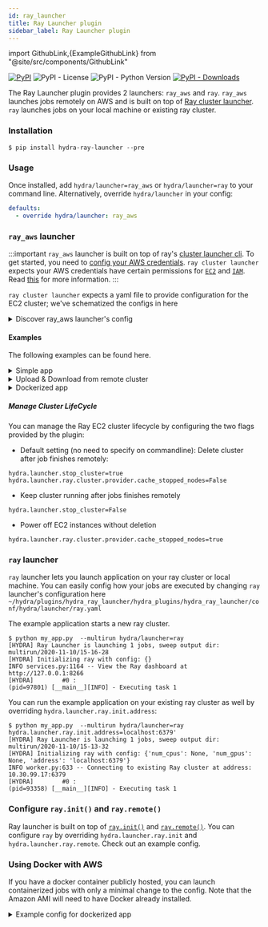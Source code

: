 ```yaml
---
id: ray_launcher
title: Ray Launcher plugin
sidebar_label: Ray Launcher plugin
---
```


import GithubLink,{ExampleGithubLink} from "@site/src/components/GithubLink"

[![PyPI](https://img.shields.io/pypi/v/hydra-ray-launcher)](https://pypi.org/project/hydra-ray-launcher/)
![PyPI - License](https://img.shields.io/pypi/l/hydra-ray-launcher)
![PyPI - Python Version](https://img.shields.io/pypi/pyversions/hydra-ray-launcher)
[![PyPI - Downloads](https://img.shields.io/pypi/dm/hydra-ray-launcher.svg)](https://pypistats.org/packages/hydra-ray-launcher)<ExampleGithubLink text="Example application" to="plugins/hydra_ray_launcher/examples"/><ExampleGithubLink text="Plugin source" to="plugins/hydra_ray_launcher"/>

The Ray Launcher plugin provides 2 launchers: `ray_aws` and `ray`. 
 `ray_aws` launches jobs remotely on AWS and is built on top of [Ray cluster launcher](https://docs.ray.io/en/latest/cluster/launcher.html). `ray` launches jobs on your local machine or existing ray cluster. 

### Installation

```commandline
$ pip install hydra-ray-launcher --pre
```

### Usage
Once installed, add `hydra/launcher=ray_aws` or `hydra/launcher=ray` to your command line. Alternatively, override `hydra/launcher` in your config:

```yaml
defaults:
  - override hydra/launcher: ray_aws
```


### `ray_aws` launcher

:::important
`ray_aws` launcher is built on top of ray's [cluster launcher cli](https://docs.ray.io/en/latest/cluster/launcher.html). To get started, you need to 
[config your AWS credentials](https://docs.aws.amazon.com/cli/latest/userguide/cli-configure-files.html).
`ray cluster launcher` expects your AWS credentials have certain permissions for [`EC2`](https://aws.amazon.com/ec2) and [`IAM`](https://aws.amazon.com/iam). Read [this](https://github.com/ray-project/ray/issues/9327) for more information.
:::

`ray cluster launcher` expects a yaml file to provide configuration for the EC2 cluster; we've schematized the configs in <GithubLink to="plugins/hydra_ray_launcher/hydra_plugins/hydra_ray_launcher/_config.py">here</GithubLink>

<details><summary>Discover ray_aws launcher's config</summary>

```commandline
$ python my_app.py hydra/launcher=ray_aws --cfg hydra -p hydra.launcher
# @package hydra.launcher
_target_: hydra_plugins.hydra_ray_launcher.ray_aws_launcher.RayAWSLauncher
env_setup:
  pip_packages:
    omegaconf: 2.0.5
    hydra_core: 1.0.4
    ray: 1.0.1.post1
    cloudpickle: 1.6.0
    pickle5: 0.0.11
    hydra_ray_launcher: 0.1.2
  commands:
  - conda create -n hydra_${python_version:micro} python=${python_version:micro} -y
  - echo 'export PATH="$HOME/anaconda3/envs/hydra_${python_version:micro}/bin:$PATH"'
    >> ~/.bashrc
ray:
  init:
    address: null
  remote: {}
  cluster:
    cluster_name: default
    min_workers: 0
    max_workers: 1
    initial_workers: 0
    autoscaling_mode: default
    target_utilization_fraction: 0.8
    idle_timeout_minutes: 5
    docker:
      image: ''
      container_name: ''
      pull_before_run: true
      run_options: []
    provider:
      type: aws
      region: us-west-2
      availability_zone: us-west-2a,us-west-2b
      cache_stopped_nodes: false
      key_pair:
        key_name: hydra
    auth:
      ssh_user: ubuntu
    head_node:
      InstanceType: m5.large
      ImageId: ami-008d8ed4bd7dc2485
    worker_nodes:
      InstanceType: m5.large
      ImageId: ami-008d8ed4bd7dc2485
    file_mounts: {}
    initialization_commands: []
    setup_commands: []
    head_setup_commands: []
    worker_setup_commands: []
    head_start_ray_commands:
    - ray stop
    - ulimit -n 65536; ray start --head --redis-port=6379 --object-manager-port=8076
      --autoscaling-config=~/ray_bootstrap_config.yaml
    worker_start_ray_commands:
    - ray stop
    - ulimit -n 65536; ray start --address=$RAY_HEAD_IP:6379 --object-manager-port=8076
stop_cluster: true
sync_up:
  source_dir: null
  target_dir: null
  include: []
  exclude: []
sync_down:
  source_dir: null
  target_dir: null
  include: []
  exclude: []
```
</details>


#### Examples

The following examples can be found <GithubLink to="plugins/hydra_ray_launcher/examples">here</GithubLink>.

<details><summary>Simple app</summary>

```commandline
$ python my_app.py --multirun task=1,2,3
[HYDRA] Ray Launcher is launching 3 jobs, 
[HYDRA]        #0 : task=1
[HYDRA]        #1 : task=2
[HYDRA]        #2 : task=3
[HYDRA] Pickle for jobs: /var/folders/n_/9qzct77j68j6n9lh0lw3vjqcn96zxl/T/tmpqqg4v4i7/job_spec.pkl
[HYDRA] Saving RayClusterConf in a temp yaml file: /var/folders/n_/9qzct77j68j6n9lh0lw3vjqcn96zxl/T/tmpaa07pq3w.yaml.
...
[HYDRA] Output: INFO services.py:1164 -- View the Ray dashboard at http://127.0.0.1:8265
(pid=3374) [__main__][INFO] - Executing task 1
(pid=3374) [__main__][INFO] - Executing task 2
(pid=3374) [__main__][INFO] - Executing task 3
...
[HYDRA] Stopping cluster now. (stop_cluster=true)
[HYDRA] Deleted the cluster (provider.cache_stopped_nodes=false)
[HYDRA] Running command: ['ray', 'down', '-y', '/var/folders/n_/9qzct77j68j6n9lh0lw3vjqcn96zxl/T/tmpaa07pq3w.yaml']

```
</details>


<details><summary>Upload & Download from remote cluster</summary>

If your application is dependent on multiple modules, you can configure `hydra.launcher.sync_up` to upload dependency modules to the remote cluster.
You can also configure `hydra.launcher.sync_down` to download output from remote cluster if needed. This functionality is built on top of `rsync`, `include` and `exclude` is consistent with how it works in `rsync`.

```commandline

$  python train.py --multirun random_seed=1,2,3
[HYDRA] Ray Launcher is launching 3 jobs, 
[HYDRA]        #0 : random_seed=1
[HYDRA]        #1 : random_seed=2
[HYDRA]        #2 : random_seed=3
[HYDRA] Pickle for jobs: /var/folders/n_/9qzct77j68j6n9lh0lw3vjqcn96zxl/T/tmptdkye9of/job_spec.pkl
[HYDRA] Saving RayClusterConf in a temp yaml file: /var/folders/n_/9qzct77j68j6n9lh0lw3vjqcn96zxl/T/tmp2reaoixs.yaml.
[HYDRA] Running command: ['ray', 'up', '-y', '/var/folders/n_/9qzct77j68j6n9lh0lw3vjqcn96zxl/T/tmp2reaoixs.yaml']
...
[HYDRA] Output: INFO services.py:1164 -- View the Ray dashboard at http://127.0.0.1:8265
(pid=1772) [__main__][INFO] - Start training...
(pid=1772) [INFO] - Init my model
(pid=1772) [INFO] - Created dir for checkpoints. dir=checkpoint
(pid=1772) [__main__][INFO] - Start training...
(pid=1772) [INFO] - Init my model
(pid=1772) [INFO] - Created dir for checkpoints. dir=checkpoint
(pid=1772) [__main__][INFO] - Start training...
(pid=1772) [INFO] - Init my model
(pid=1772) [INFO] - Created dir for checkpoints. dir=checkpoint
Loaded cached provider configuration
...
[HYDRA] Output: receiving file list ... done
16-32-25/
16-32-25/0/
16-32-25/0/checkpoint/
16-32-25/0/checkpoint/checkpoint_1.pt
16-32-25/1/
16-32-25/1/checkpoint/
16-32-25/1/checkpoint/checkpoint_2.pt
16-32-25/2/
16-32-25/2/checkpoint/
16-32-25/2/checkpoint/checkpoint_3.pt
...
[HYDRA] Stopping cluster now. (stop_cluster=true)
[HYDRA] NOT deleting the cluster (provider.cache_stopped_nodes=true)
[HYDRA] Running command: ['ray', 'down', '-y', '/var/folders/n_/9qzct77j68j6n9lh0lw3vjqcn96zxl/T/tmpy430k4xr.yaml']
```
</details>

<details><summary>Dockerized app</summary>

```commandline
$ python docker_app.py --multirun hydra/launcher=ray_aws task=1,2,3

[2021-02-19 11:08:09,807][HYDRA] Ray Launcher is launching 3 jobs, 
[2021-02-19 11:08:09,808][HYDRA] 	#0 : task=1
[2021-02-19 11:08:09,874][HYDRA] 	#1 : task=2
[2021-02-19 11:08:09,952][HYDRA] 	#2 : task=3
[2021-02-19 11:08:10,043][HYDRA] Pickle for jobs: /var/folders/4k/ptbs25l170389035l24w1x7c0000gr/T/tmptgz3d3vf/job_spec.pkl
[2021-02-19 11:08:10,047][HYDRA] Saving RayClusterConf in a temp yaml file: /var/folders/4k/ptbs25l170389035l24w1x7c0000gr/T/tmpoz5uo0ji.yaml.
[2021-02-19 11:08:10,050][HYDRA] Running command: ray up -y /var/folders/4k/ptbs25l170389035l24w1x7c0000gr/T/tmpoz5uo0ji.yaml
[2021-02-19 11:12:30,502][HYDRA] Output: 18:09:31 up 0 min,  1 user,  load average: 4.26, 1.13, 0.39
Using default tag: latest
latest: Pulling from samuelstanton/ray-plugin-example
d519e2592276: Pull complete 
d22d2dfcfa9c: Pull complete 
b3afe92c540b: Pull complete 
16d86eee720b: Pull complete 
5963dd09a569: Pull complete 
96011bf4bfd6: Pull complete 
3df5cb5c705d: Pull complete 
1954c691420e: Pull complete 
86a9e946bc21: Pull complete 
2412615f18bb: Pull complete 
b452d0e13d34: Pull complete 
4f4fb700ef54: Pull complete 
522ac083fde5: Pull complete 
68e6ba2455e1: Pull complete 
32371fe2d681: Pull complete 
Digest: sha256:b1faf41befceb3ece50a5192c5a112803bd1252cdaa9de0bf8e4cb052ffead61
Status: Downloaded newer image for samuelstanton/ray-plugin-example:latest
docker.io/samuelstanton/ray-plugin-example:latest
3aef14452ace7d89607df35fe61bffbbcfcb332d1aab5046cb8c49cc8a2e895b
Did not find any active Ray processes.
Local node IP: 172.31.17.39
2021-02-19 18:12:27,336	INFO services.py:1171 -- View the Ray dashboard at http://localhost:8265

--------------------
Ray runtime started.
--------------------

Next steps
  To connect to this Ray runtime from another node, run
    ray start --address='172.31.17.39:6379' --redis-password='5241590000000000'
  
  Alternatively, use the following Python code:
    import ray
    ray.init(address='auto', _redis_password='5241590000000000')
  
  If connection fails, check your firewall settings and network configuration.
  
  To terminate the Ray runtime, run
    ray stop
Cluster: example-cluster

Checking AWS environment settings
AWS config
  IAM Profile: ray-head-v1
  EC2 Key pair (head & workers): hydra [default]
  VPC Subnets (head & workers): subnet-7df0af07, subnet-db16f7b0 [default]
  EC2 Security groups (head & workers): sg-0cf61dce64b65dad4 [default]
  EC2 AMI (head & workers): ami-010bc10395b6826fb

No head node found. Launching a new cluster. Confirm [y/N]: y [automatic, due to --yes]

Acquiring an up-to-date head node
  Launched 1 nodes [subnet_id=subnet-7df0af07]
    Launched instance i-08a43e4e17395aefe [state=pending, info=pending]
  Launched a new head node
  Fetching the new head node
  
<1/1> Setting up head node
  Prepared bootstrap config
  New status: waiting-for-ssh
  [1/7] Waiting for SSH to become available
    Running `uptime` as a test.
    Waiting for IP
      Not yet available, retrying in 10 seconds
      Not yet available, retrying in 10 seconds
      Received: 3.16.129.84
    SSH still not available (SSH command failed.), retrying in 5 seconds.
    SSH still not available (SSH command failed.), retrying in 5 seconds.
    SSH still not available (SSH command failed.), retrying in 5 seconds.
    SSH still not available (SSH command failed.), retrying in 5 seconds.
    Success.
  Updating cluster configuration. [hash=4d34ba352ab497b21ff26839065a5434dbde0096]
  New status: syncing-files
  [2/7] Processing file mounts
  [3/7] No worker file mounts to sync
  New status: setting-up
  [4/7] No initialization commands to run.
  [5/7] Initalizing command runner
  [6/7] No setup commands to run.
  [7/7] Starting the Ray runtime
  New status: up-to-date

Useful commands
  Monitor autoscaling with
    ray exec /var/folders/4k/ptbs25l170389035l24w1x7c0000gr/T/tmpoz5uo0ji.yaml 'tail -n 100 -f /tmp/ray/session_latest/logs/monitor*'
  Connect to a terminal on the cluster head:
    ray attach /var/folders/4k/ptbs25l170389035l24w1x7c0000gr/T/tmpoz5uo0ji.yaml
  Get a remote shell to the cluster manually:
    ssh -tt -o IdentitiesOnly=yes -i /Users/stantsa/.ssh/hydra.pem ubuntu@3.16.129.84 docker exec -it hydra-container /bin/bash 
 Error: ssh: connect to host 3.16.129.84 port 22: Operation timed out
ssh: connect to host 3.16.129.84 port 22: Operation timed out
ssh: connect to host 3.16.129.84 port 22: Operation timed out
ssh: connect to host 3.16.129.84 port 22: Connection refused
Warning: Permanently added '3.16.129.84' (ECDSA) to the list of known hosts.
Shared connection to 3.16.129.84 closed.
Shared connection to 3.16.129.84 closed.
Shared connection to 3.16.129.84 closed.
Shared connection to 3.16.129.84 closed.
Shared connection to 3.16.129.84 closed.
Shared connection to 3.16.129.84 closed.
Shared connection to 3.16.129.84 closed.
Shared connection to 3.16.129.84 closed.
Shared connection to 3.16.129.84 closed.
Shared connection to 3.16.129.84 closed.
Shared connection to 3.16.129.84 closed.
Shared connection to 3.16.129.84 closed.
Shared connection to 3.16.129.84 closed.
Shared connection to 3.16.129.84 closed.
Shared connection to 3.16.129.84 closed.
[2021-02-19 11:12:30,524][HYDRA] Running command: ray exec --run-env=auto /var/folders/4k/ptbs25l170389035l24w1x7c0000gr/T/tmpoz5uo0ji.yaml echo $(mktemp -d)
[2021-02-19 11:12:32,899][HYDRA] Output: /tmp/tmp.Uaxh9rdIEl
Loaded cached provider configuration
If you experience issues with the cloud provider, try re-running the command with --no-config-cache.
Fetched IP: 3.16.129.84 
 Error: Shared connection to 3.16.129.84 closed.
[2021-02-19 11:12:32,899][HYDRA] Created temp path on remote server /tmp/tmp.Uaxh9rdIEl
[2021-02-19 11:12:32,902][HYDRA] Running command: ray rsync-up /var/folders/4k/ptbs25l170389035l24w1x7c0000gr/T/tmpoz5uo0ji.yaml /var/folders/4k/ptbs25l170389035l24w1x7c0000gr/T/tmptgz3d3vf/ /tmp/tmp.Uaxh9rdIEl
[2021-02-19 11:12:36,056][HYDRA] Output: Loaded cached provider configuration
If you experience issues with the cloud provider, try re-running the command with --no-config-cache.
Fetched IP: 3.16.129.84 
 Error: Shared connection to 3.16.129.84 closed.
[2021-02-19 11:12:36,059][HYDRA] Running command: ray rsync-up /var/folders/4k/ptbs25l170389035l24w1x7c0000gr/T/tmpoz5uo0ji.yaml /Users/stantsa/code/hydra/plugins/hydra_ray_launcher/hydra_plugins/hydra_ray_launcher/_remote_invoke.py /tmp/tmp.Uaxh9rdIEl/_remote_invoke.py
[2021-02-19 11:12:39,204][HYDRA] Output: Loaded cached provider configuration
If you experience issues with the cloud provider, try re-running the command with --no-config-cache.
Fetched IP: 3.16.129.84 
 Error: Shared connection to 3.16.129.84 closed.
[2021-02-19 11:12:39,207][HYDRA] Running command: ray exec --run-env=auto /var/folders/4k/ptbs25l170389035l24w1x7c0000gr/T/tmpoz5uo0ji.yaml python /tmp/tmp.Uaxh9rdIEl/_remote_invoke.py /tmp/tmp.Uaxh9rdIEl
[2021-02-19 11:12:53,344][HYDRA] Output: 2021-02-19 18:12:42,771	INFO services.py:1171 -- View the Ray dashboard at http://127.0.0.1:8266
(pid=279) [2021-02-19 18:12:47,990][__main__][INFO] - Executing task 2
(pid=280) [2021-02-19 18:12:48,032][__main__][INFO] - Executing task 1
(pid=279) [2021-02-19 18:12:49,148][__main__][INFO] - Executing task 3
Loaded cached provider configuration
If you experience issues with the cloud provider, try re-running the command with --no-config-cache.
Fetched IP: 3.16.129.84 
 Error: Shared connection to 3.16.129.84 closed.
[2021-02-19 11:12:53,347][HYDRA] Running command: ray rsync-down /var/folders/4k/ptbs25l170389035l24w1x7c0000gr/T/tmpoz5uo0ji.yaml /tmp/tmp.Uaxh9rdIEl/returns.pkl /var/folders/4k/ptbs25l170389035l24w1x7c0000gr/T/tmp93p0j1q1
[2021-02-19 11:12:55,858][HYDRA] Output: Loaded cached provider configuration
If you experience issues with the cloud provider, try re-running the command with --no-config-cache.
Fetched IP: 3.16.129.84 
 Error: 
[2021-02-19 11:12:55,861][HYDRA] Running command: ray exec --run-env=auto /var/folders/4k/ptbs25l170389035l24w1x7c0000gr/T/tmpoz5uo0ji.yaml rm -rf /tmp/tmp.Uaxh9rdIEl
[2021-02-19 11:12:57,877][HYDRA] Output: Loaded cached provider configuration
If you experience issues with the cloud provider, try re-running the command with --no-config-cache.
Fetched IP: 3.16.129.84 
 Error: Shared connection to 3.16.129.84 closed.
[2021-02-19 11:12:57,877][HYDRA] Stopping cluster now. (stop_cluster=true)
[2021-02-19 11:12:57,878][HYDRA] Deleted the cluster (provider.cache_stopped_nodes=false)
[2021-02-19 11:12:57,880][HYDRA] Running command: ray down -y /var/folders/4k/ptbs25l170389035l24w1x7c0000gr/T/tmpoz5uo0ji.yaml
[2021-02-19 11:13:07,004][HYDRA] Output: Stopped all 13 Ray processes.
hydra-container
Loaded cached provider configuration
If you experience issues with the cloud provider, try re-running the command with --no-config-cache.
Destroying cluster. Confirm [y/N]: y [automatic, due to --yes]
Fetched IP: 3.16.129.84
Fetched IP: 3.16.129.84
Requested 1 nodes to shut down. [interval=1s]
0 nodes remaining after 5 second(s).
No nodes remaining. 
 Error: Shared connection to 3.16.129.84 closed.
Shared connection to 3.16.129.84 closed.
```
</details>

##### Manage Cluster LifeCycle
You can manage the Ray EC2 cluster lifecycle by configuring the two flags provided by the plugin:

- Default setting (no need to specify on commandline): Delete cluster after job finishes remotely:
```commandline
hydra.launcher.stop_cluster=true
hydra.launcher.ray.cluster.provider.cache_stopped_nodes=False
```

- Keep cluster running after jobs finishes remotely
```commandline
hydra.launcher.stop_cluster=False
```

- Power off EC2 instances without deletion
```commandline
hydra.launcher.ray.cluster.provider.cache_stopped_nodes=true
```


### `ray` launcher

`ray` launcher lets you launch application on your ray cluster or local machine. You can easily config how your jobs are executed by changing `ray` launcher's configuration here
 `~/hydra/plugins/hydra_ray_launcher/hydra_plugins/hydra_ray_launcher/conf/hydra/launcher/ray.yaml`
 
 The <GithubLink to="plugins/hydra_ray_launcher/examples/simple">example application</GithubLink> starts a new ray cluster.
```commandline
$ python my_app.py  --multirun hydra/launcher=ray
[HYDRA] Ray Launcher is launching 1 jobs, sweep output dir: multirun/2020-11-10/15-16-28
[HYDRA] Initializing ray with config: {}
INFO services.py:1164 -- View the Ray dashboard at http://127.0.0.1:8266
[HYDRA]        #0 : 
(pid=97801) [__main__][INFO] - Executing task 1
```

You can run the example application on your existing ray cluster as well by overriding `hydra.launcher.ray.init.address`:
```commandline
$ python my_app.py  --multirun hydra/launcher=ray hydra.launcher.ray.init.address=localhost:6379'
[HYDRA] Ray Launcher is launching 1 jobs, sweep output dir: multirun/2020-11-10/15-13-32
[HYDRA] Initializing ray with config: {'num_cpus': None, 'num_gpus': None, 'address': 'localhost:6379'}
INFO worker.py:633 -- Connecting to existing Ray cluster at address: 10.30.99.17:6379
[HYDRA]        #0 : 
(pid=93358) [__main__][INFO] - Executing task 1
```

### Configure `ray.init()` and `ray.remote()`
Ray launcher is built on top of [`ray.init()`](https://docs.ray.io/en/master/package-ref.html?highlight=ray.remote#ray-init) 
and [`ray.remote()`](https://docs.ray.io/en/master/package-ref.html?highlight=ray.remote#ray-remote). 
You can configure `ray` by overriding `hydra.launcher.ray.init` and `hydra.launcher.ray.remote`. 
Check out an <GithubLink to="plugins/hydra_ray_launcher/examples/simple/config.yaml">example config</GithubLink>.


### Using Docker with AWS
If you have a docker container publicly hosted, you can launch containerized jobs with only a 
minimal change to the config. Note that the Amazon AMI will need 
to have Docker already installed.

<details><summary>Example config for dockerized app</summary>

```
hydra:
  launcher:
    _target_: hydra_plugins.hydra_ray_launcher.ray_aws_launcher.RayAWSLauncher
    env_setup:
      pip_packages:
        omegaconf: null
        hydra_core: null
        ray: null
        cloudpickle: null
        pickle5: null
        hydra_ray_launcher: null
      commands: []
    ray:
      cluster:
        cluster_name: example-cluster
        min_workers: 0
        max_workers: 0
        initial_workers: 0
        autoscaling_mode: default
        target_utilization_fraction: 0.8
        idle_timeout_minutes: 5
        docker:
          image: 'samuelstanton/ray-plugin-example'
          container_name: 'hydra-container'
          pull_before_run: true
          run_options: []
        provider:
          type: aws
          region: us-east-2
          availability_zone: us-east-2a,us-east-2b
        auth:
          ssh_user: ubuntu
        head_node:
          InstanceType: m4.large
          ImageId: ami-010bc10395b6826fb
        worker_nodes:
          InstanceType: m4.large
          ImageId: ami-010bc10395b6826fb
    stop_cluster: true
```
</details>
